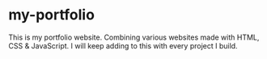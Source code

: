 # my-portfolio
This is my portfolio website. Combining various websites made with HTML, CSS &amp; JavaScript. I will keep adding to this with every project I build.
